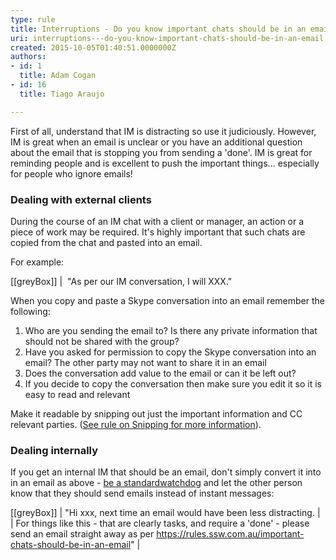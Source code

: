 ```yaml
---
type: rule
title: Interruptions - Do you know important chats should be in an email?
uri: interruptions---do-you-know-important-chats-should-be-in-an-email
created: 2015-10-05T01:40:51.0000000Z
authors:
- id: 1
  title: Adam Cogan
- id: 16
  title: Tiago Araujo

---
```


First of all, understand that IM is distracting so use it judiciously. However, IM is great when an email is unclear or you have an additional question about the email that is stopping you from sending a 'done'. IM is great for reminding people and is excellent to push the important things... especially for people who ignore emails!
 

### Dealing with external clients 


During the course of an IM chat with a client or manager, an action or a piece of work may be required. It's highly important that such chats are copied from the chat and pasted into an email.

For example:

[[greyBox]]
|   "As per our IM conversation, I will XXX."  

When you copy and paste a Skype conversation into an email remember the following:

1. Who are you sending the email to? Is there any private information that should not be shared with the group?
2. Have you asked for permission to copy the Skype conversation into an email? The other party may not want to share it in an email
3. Does the conversation add value to the email or can it be left out?
4. If you decide to copy the conversation then make sure you edit it so it is easy to read and relevant



Make it readable by snipping out just the important information and CC relevant parties. ([See rule on Snipping for more information](/_layouts/15/FIXUPREDIRECT.ASPX?WebId=3dfc0e07-e23a-4cbb-aac2-e778b71166a2&amp;TermSetId=07da3ddf-0924-4cd2-a6d4-a4809ae20160&amp;TermId=2a7db667-c3ac-47a1-b258-56c32f18b9e4)).



### Dealing internally 

If you get an internal IM that should be an email, don't simply convert it into in an email as above - [be a standard](/_layouts/15/FIXUPREDIRECT.ASPX?WebId=3dfc0e07-e23a-4cbb-aac2-e778b71166a2&amp;TermSetId=07da3ddf-0924-4cd2-a6d4-a4809ae20160&amp;TermId=46b0e15e-d7b6-48da-8de4-999589145e6e)[watchdog](/_layouts/15/FIXUPREDIRECT.ASPX?WebId=3dfc0e07-e23a-4cbb-aac2-e778b71166a2&amp;TermSetId=07da3ddf-0924-4cd2-a6d4-a4809ae20160&amp;TermId=46b0e15e-d7b6-48da-8de4-999589145e6e) and let the other person know that they should send emails instead of instant messages:


[[greyBox]]
|  "Hi xxx, next time an email would have been less distracting.
| 
| For things like this - that are clearly tasks, and require a 'done' - please send an email straight away as per https://rules.ssw.com.au/important-chats-should-be-in-an-email" 
|

